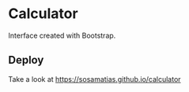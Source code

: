# Calculator
Interface created with Bootstrap.

## Deploy
Take a look at https://sosamatias.github.io/calculator
